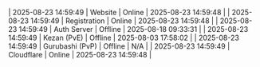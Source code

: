 | 2025-08-23 14:59:49 | Website | Online | 2025-08-23 14:59:48 |
| 2025-08-23 14:59:49 | Registration | Online | 2025-08-23 14:59:48 |
| 2025-08-23 14:59:49 | Auth Server | Offline | 2025-08-18 09:33:31 |
| 2025-08-23 14:59:49 | Kezan (PvE) | Offline | 2025-08-03 17:58:02 |
| 2025-08-23 14:59:49 | Gurubashi (PvP) | Offline | N/A |
| 2025-08-23 14:59:49 | Cloudflare | Online | 2025-08-23 14:59:48 |
